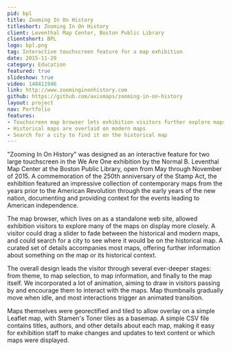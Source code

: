 ```yaml
---
pid: bpl
title: Zooming In On History
titleshort: Zooming In On History
client: Leventhal Map Center, Boston Public Library
clientshort: BPL
logo: bpl.png
tag: Interactive touchscreen feature for a map exhibition
date: 2015-11-29
category: Education
featured: true
slideshow: true
video: 148411946
link: http://www.zoominginonhistory.com
github: https://github.com/axismaps/zooming-in-on-history
layout: project
nav: Portfolio
features:
- Touchscreen map browser lets exhibition visitors further explore maps
- Historical maps are overlaid on modern maps
- Search for a city to find it on the historical map
---
```


"Zooming In On History" was designed as an interactive feature for two large touchscreen in the We Are One exhibition by the Normal B. Leventhal Map Center at the Boston Public Library, open from May through November of 2015. A commemoration of the 250th anniversary of the Stamp Act, the exhibition featured an impressive collection of contemporary maps from the years prior to the American Revolution through the early years of the new nation, documenting and providing context for the events leading to American independence.

The map browser, which lives on as a standalone web site, allowed exhibition visitors to explore many of the maps on display more closely. A visitor could drag a slider to fade between the historical and modern maps, and could search for a city to see where it would be on the historical map. A curated set of details accompanies most maps, offering further information about something on the map or its historical context.

The overall design leads the visitor through several ever-deeper stages: from theme, to map selection, to map information, and finally to the map itself. We incorporated a lot of animation, aiming to draw in visitors passing by and encourage them to interact with the maps. Map thumbnails gradually move when idle, and most interactions trigger an animated transition.

Maps themselves were georectified and tiled to allow overlay on a simple Leaflet map, with Stamen's Toner tiles as a basemap. A simple CSV file contains titles, authors, and other details about each map, making it easy for exhibition staff to make changes and updates to text content or which maps were displayed.
